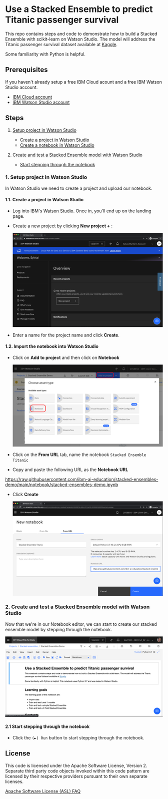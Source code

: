 # Use a Stacked Ensemble to predict Titanic passenger survival

This repo contains steps and code to demonstrate how to build a Stacked Ensemble with scikit-learn on Watson Studio. The model will address the Titanic passenger survival dataset available at [Kaggle](https://www.kaggle.com/c/titanic).

Some familiarity with Python is helpful.

## Prerequisites

If you haven't already setup a free IBM Cloud acount and a free IBM Watson Studio account.

* [IBM Cloud account](https://cloud.ibm.com)
* [IBM Watson Studio account](https://dataplatform.cloud.ibm.com/)


## Steps

1. [Setup project in Watson Studio](#1-setup-project-and-data-in-watson-studio)
   * [Create a project in Watson Studio](#11-create-a-project-in-watson-studio)
   * [Create a notebook in Watson Studio](#12-import-the-notebook-into-watson-studio)

1. [Create and test a Stacked Ensemble model with Watson Studio](#2-create-and-test-a-stacked-ensemble-model-with-watson-studio)
   * [Start stepping through the notebook](#21-start-stepping-through-the-notebook)


### 1. Setup project in Watson Studio

In Watson Studio we need to create a project and upload our notebook.

#### 1.1. Create a project in Watson Studio

* Log into IBM's [Watson Studio](https://dataplatform.cloud.ibm.com). Once in, you'll end up on the landing page.

* Create a new project by clicking **New project +** :

   ![studio project](images/ss1.png)

* Enter a name for the project name and click **Create**.

#### 1.2. Import the notebook into Watson Studio

* Click on **Add to project** and then click on **Notebook**

   ![add to project](images/ss2.png)

* Click on the **From URL** tab, name the  notebook `Stacked Ensemble Titanic`

*  Copy and paste the following URL as the **Notebook URL**

  https://raw.githubusercontent.com/ibm-ai-education/stacked-ensembles-demo/main/notebook/stacked-ensembles-demo.ipynb

* Click **Create**

   ![import notebook](images/ss3.png)


### 2. Create and test a Stacked Ensemble model with Watson Studio

Now that we're in our Notebook editor, we can start to create our stacked ensemble model  by stepping through the notebook.

![notebook viewer](images/ss4.png)

#### 2.1 Start stepping through the notebook

* Click the `(►) Run` button to start stepping through the notebook.


## License

This code is licensed under the Apache Software License, Version 2.  Separate third party code objects invoked within this code pattern are licensed by their respective providers pursuant to their own separate licenses.

[Apache Software License (ASL) FAQ](http://www.apache.org/foundation/license-faq.html#WhatDoesItMEAN)
